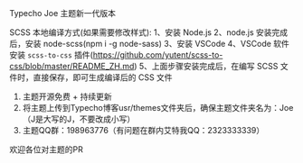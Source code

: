 Typecho Joe 主题新一代版本

SCSS 本地编译方式(如果需要修改样式):
  1、安装 Node.js
  2、node.js 安装完成后，安装 node-scss(npm i -g node-sass)
  3、安装 VSCode
  4、VSCode 软件安装 `scss-to-css` 插件(https://github.com/yutent/scss-to-css/blob/master/README_ZH.md)
  5、上面步骤安装完成后，在编写 SCSS 文件时，直接保存，即可生成编译后的 CSS 文件


1. 主题开源免费 + 持续更新
2. 将主题上传到Typecho博客usr/themes文件夹后，确保主题文件夹名为：Joe	（J是大写的J，不要改成小写）
3. 主题QQ群：198963776（有问题在群内艾特我QQ：2323333339）

欢迎各位对主题的PR
